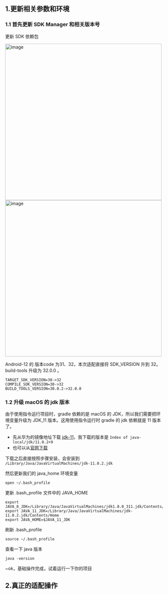 ## 1.更新相关参数和环境

### 1.1 首先更新 SDK Manager 和相关版本号

更新 SDK 依赖包

<img width="500" alt="image" src="https://user-images.githubusercontent.com/17560388/174991242-e2678462-d79f-4c4a-b3e8-ca4c33dcf9ac.png">

<img width="500" alt="image" src="https://user-images.githubusercontent.com/17560388/174991446-3956de8e-3ef7-4850-839b-2d0eb6623e95.png">

Android-12 的 版本code 为31、32，本次适配直接将 SDK_VERSION 升到 32。build-tools 升级为 32.0.0 。

```shell
TARGET_SDK_VERSION=30->32
COMPILE_SDK_VERSION=30->32
BUILD_TOOLS_VERSION=30.0.2->32.0.0
```
### 1.2 升级 macOS 的 jdk 版本

由于使用指令运行项目时，gradle 依赖的是 macOS 的 JDK，所以我们需要把环境变量升级为 JDK_11 版本。这用使用指令运行时 gradle 的 jdk 依赖就是 11 版本了。

- 先从华为的镜像地址下载 [jdk-11](https://repo.huaweicloud.com/java/jdk/)，我下载的版本是 `Index of java-local/jdk/11.0.2+9`
- 也可以从[官网下载](https://www.oracle.com/java/technologies/downloads/#java11)

下载之后直接按照步骤安装，会安装到 `/Library/Java/JavaVirtualMachines/jdk-11.0.2.jdk`

然后更新我们的 java_home 环境变量

```shell
open ~/.bash_profile
```
更新 .bash_profile 文件中的 JAVA_HOME
```shell
export JAVA_8_JDK=/Library/Java/JavaVirtualMachines/jdk1.8.0_311.jdk/Contents/Home
export JAVA_11_JDK=/Library/Java/JavaVirtualMachines/jdk-11.0.2.jdk/Contents/Home
export JAVA_HOME=$JAVA_11_JDK
```
刷新 .bash_profile
```shell
source ~/.bash_profile
```
查看一下 java 版本

```shell
java -version
```

~ok，基础操作完成，试着运行一下你的项目

## 2.真正的适配操作

